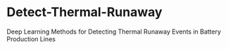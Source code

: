 # Detect-Thermal-Runaway
Deep Learning Methods for Detecting Thermal Runaway Events in Battery Production Lines
